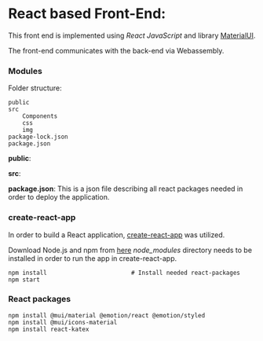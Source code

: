 
# React based Front-End:

This front end is implemented using *React JavaScript* and library [MaterialUI](https://mui.com/). 

The front-end communicates with the back-end via Webassembly.

### Modules

Folder structure: 
```console
public
src
    Components
    css
    img
package-lock.json
package.json
```

**public**: 

**src**: 

**package.json**: This is a json file describing all react packages needed in order to deploy the application. 

### create-react-app 
In order to build a React application, [create-react-app](https://create-react-app.dev/docs/getting-started/) was utilized. 

Download Node.js and npm from [here](https://nodejs.org/en/download)
*node_modules* directory needs to be installed in order to run the app in create-react-app. 

```console
npm install                        # Install needed react-packages
npm start
```

### React packages

```console
npm install @mui/material @emotion/react @emotion/styled
npm install @mui/icons-material
npm install react-katex
```




